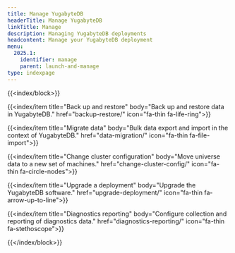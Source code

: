 ```yaml
---
title: Manage YugabyteDB
headerTitle: Manage YugabyteDB
linkTitle: Manage
description: Managing YugabyteDB deployments
headcontent: Manage your YugabyteDB deployment
menu:
  2025.1:
    identifier: manage
    parent: launch-and-manage
type: indexpage
---
```


{{<index/block>}}

  {{<index/item
    title="Back up and restore"
    body="Back up and restore data in YugabyteDB."
    href="backup-restore/"
    icon="fa-thin fa-life-ring">}}

  {{<index/item
    title="Migrate data"
    body="Bulk data export and import in the context of YugabyteDB."
    href="data-migration/"
    icon="fa-thin fa-file-import">}}

  {{<index/item
    title="Change cluster configuration"
    body="Move universe data to a new set of machines."
    href="change-cluster-config/"
    icon="fa-thin fa-circle-nodes">}}

  {{<index/item
    title="Upgrade a deployment"
    body="Upgrade the YugabyteDB software."
    href="upgrade-deployment/"
    icon="fa-thin fa-arrow-up-to-line">}}

  {{<index/item
    title="Diagnostics reporting"
    body="Configure collection and reporting of diagnostics data."
    href="diagnostics-reporting/"
    icon="fa-thin fa-stethoscope">}}

{{</index/block>}}
